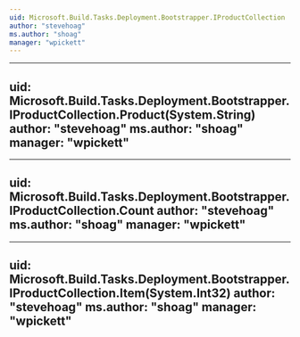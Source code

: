 ```yaml
---
uid: Microsoft.Build.Tasks.Deployment.Bootstrapper.IProductCollection
author: "stevehoag"
ms.author: "shoag"
manager: "wpickett"
---
```


---
uid: Microsoft.Build.Tasks.Deployment.Bootstrapper.IProductCollection.Product(System.String)
author: "stevehoag"
ms.author: "shoag"
manager: "wpickett"
---

---
uid: Microsoft.Build.Tasks.Deployment.Bootstrapper.IProductCollection.Count
author: "stevehoag"
ms.author: "shoag"
manager: "wpickett"
---

---
uid: Microsoft.Build.Tasks.Deployment.Bootstrapper.IProductCollection.Item(System.Int32)
author: "stevehoag"
ms.author: "shoag"
manager: "wpickett"
---
